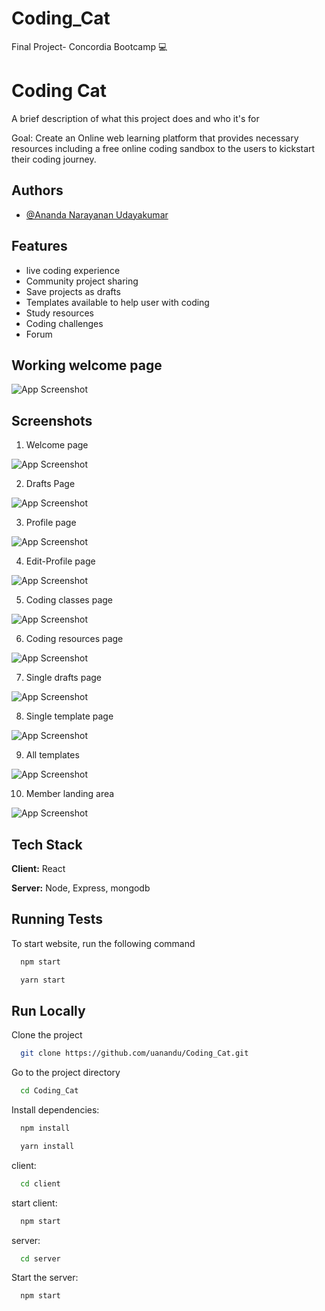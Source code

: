 # Coding_Cat
Final Project- Concordia Bootcamp 💻


# Coding Cat

A brief description of what this project does and who it's for

Goal: Create an Online web learning platform that provides necessary resources including a free online coding sandbox to the users to kickstart their coding journey.


## Authors

- [@Ananda Narayanan Udayakumar](https://www.github.com/uanandu)


## Features

- live coding experience
- Community project sharing
- Save projects as drafts 
- Templates available to help user with coding
- Study resources
- Coding challenges
- Forum


## Working welcome page

![App Screenshot](https://cdn.discordapp.com/attachments/978673047772991548/1008758286109130803/readme-site.gif)

## Screenshots

1) Welcome page

![App Screenshot](https://cdn.discordapp.com/attachments/978673047772991548/1008759700797542490/welcome.png)

2) Drafts Page

![App Screenshot](https://cdn.discordapp.com/attachments/978673047772991548/1008759701271478312/drafts.png)

3) Profile page

![App Screenshot](https://cdn.discordapp.com/attachments/978673047772991548/1008759713514651668/profile.png)

4) Edit-Profile page

![App Screenshot](https://cdn.discordapp.com/attachments/978673047772991548/1008759713825034302/edit_profile.png)

5) Coding classes page

![App Screenshot](https://cdn.discordapp.com/attachments/978673047772991548/1008759714202538165/coding_classes.png)

6) Coding resources page

![App Screenshot](https://cdn.discordapp.com/attachments/978673047772991548/1008759714571628584/coding_resources.png)

7) Single drafts page

![App Screenshot](https://cdn.discordapp.com/attachments/978673047772991548/1008759714991054958/single_draft.png)

8) Single template page

![App Screenshot](https://cdn.discordapp.com/attachments/978673047772991548/1008759715330785411/single_template.png)

9) All templates

![App Screenshot](https://cdn.discordapp.com/attachments/978673047772991548/1008759715834109983/templates.png)

10) Member landing area

![App Screenshot](https://cdn.discordapp.com/attachments/978673047772991548/1008759716303876106/member_area.png)


## Tech Stack

**Client:** React

**Server:** Node, Express, mongodb


## Running Tests

To start website, run the following command

```bash
  npm start
```

```bash
  yarn start
```

## Run Locally

Clone the project

```bash
  git clone https://github.com/uanandu/Coding_Cat.git
```

Go to the project directory

```bash
  cd Coding_Cat
```

Install dependencies:

```bash
  npm install
```
```bash
  yarn install
```

client:

```bash
  cd client
```

start client:

```bash
  npm start
```

server:

```bash
  cd server
```

Start the server:

```bash
  npm start
```



